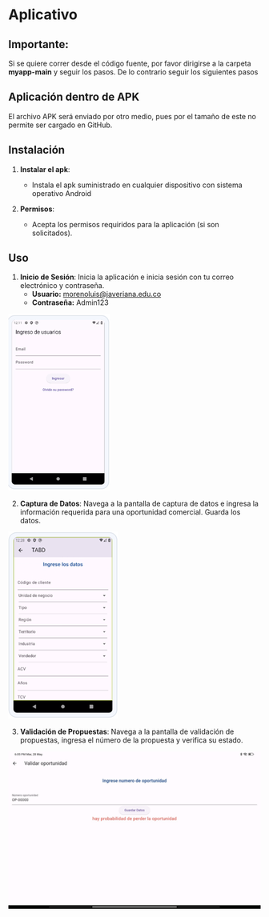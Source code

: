 # Aplicativo

## Importante:

Si se quiere correr desde el código fuente, por favor dirigirse a la carpeta **myapp-main** y seguir los pasos. De lo contrario seguir los siguientes pasos

## Aplicación dentro de APK

El archivo APK será enviado por otro medio, pues por el tamaño de este no permite ser cargado en GitHub.

## Instalación

1. **Instalar el apk**:

   - Instala el apk suministrado en cualquier dispositivo con sistema operativo Android

2. **Permisos**:
   - Acepta los permisos requiridos para la aplicación (si son solicitados).

## Uso

1. **Inicio de Sesión**: Inicia la aplicación e inicia sesión con tu correo electrónico y contraseña.
   - **Usuario:** morenoluis@javeriana.edu.co
   - **Contraseña:** Admin123

![Inicio](../backend/images/inicio.png)

2. **Captura de Datos**: Navega a la pantalla de captura de datos e ingresa la información requerida para una oportunidad comercial. Guarda los datos.

![IngresoDatos](../backend/images/ingresardatos.png)

3. **Validación de Propuestas**: Navega a la pantalla de validación de propuestas, ingresa el número de la propuesta y verifica su estado.

![Propuesta](../backend/images/propuesta.png)

